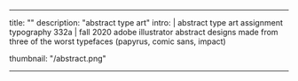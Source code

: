 ---

title: ""
description: "abstract type art"
intro: |
 abstract type art assignment
 typography 332a | fall 2020
 adobe illustrator
 abstract designs made from three of the worst typefaces (papyrus, comic sans, impact)

thumbnail: "/abstract.png"

---